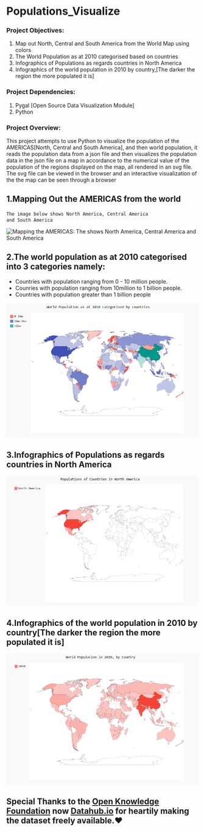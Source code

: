 

# Populations_Visualize

### Project Objectives:

1. Map out North, Central and South America from the World Map using colors
2. The World Population as at 2010 categorised based on countries  
3. Infographics of Populations as regards countries in North America
4. Infographics of the world population in 2010 by country,[The darker the region the more populated it is]

### Project Dependencies:
1. Pygal [Open Source Data Visualization Module]
2. Python 

### Project Overview: 
This project attempts to use Python to visualize the population of the AMERICAS[North, Central and South America], and then world 
population, it reads the population data from a json file and then visualizes the population data in the json file on a map in accordance to the numerical value of the population of the regions displayed on the map, all 
rendered in an svg file. The svg file can be viewed in the browser and an interactive visualization of the the map can be seen
through a browser
## 1.Mapping Out the AMERICAS from the world 
```
The image below shows North America, Central America
and South America
```
![Mapping the AMERICAS: The shows North America, Central America
and South America](1.PNG "Mapping the AMERICAS")

## 2.The world population as at 2010 categorised into 3 categories namely:
+ Countries with population ranging from 0 - 10 million people.
+ Counries with population ranging from 10million to 1 billion people.
+ Countries with population greater than 1 billion people

![Categorised world population](2.PNG "")

## 3.Infographics of Populations as regards countries in North America
![Populations as regards countries in North America](3.PNG "")

## 4.Infographics of the world population in 2010 by country[The darker the region the more populated it is]
![Infographics of the world population in 2010 by country](4.PNG "")


## Special Thanks to the [Open Knowledge Foundation](http://data.okfn.org/) now [Datahub.io](https://datahub.io/) for heartily making the dataset freely available.:heart:
